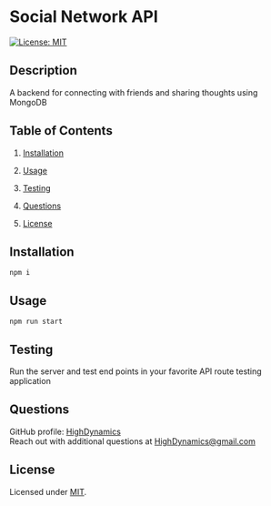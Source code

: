 # Social Network API

[![License: MIT](https://img.shields.io/badge/License-MIT-yellow.svg)](https://opensource.org/licenses/MIT)

## Description

A backend for connecting with friends and sharing thoughts using MongoDB

## Table of Contents

1. [Installation](#Installation)

2. [Usage](#Usage)

3. [Testing](#Testing)

4. [Questions](#Questions)

5. [License](#License)

## Installation

    npm i

## Usage

    npm run start

## Testing

Run the server and test end points in your favorite API route testing application

## Questions

GitHub profile: [HighDynamics](https://github.com/HighDynamics)  
Reach out with additional questions at <HighDynamics@gmail.com>

## License

Licensed under [MIT](https://opensource.org/licenses/MIT).
